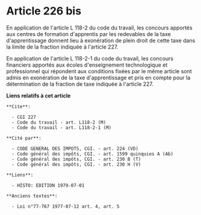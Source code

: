 # Article 226 bis

En application de l'article L 118-2 du code du travail, les concours apportés aux centres de formation d'apprentis par les
redevables de la taxe d'apprentissage donnent lieu à exonération de plein droit de cette taxe dans la limite de la fraction
indiquée à l'article 227.

En application de l'article L 118-2-1 du code du travail, les concours financiers apportés aux écoles d'enseignement
technologique et professionnel qui répondent aux conditions fixées par le même article sont admis en exonération de la taxe
d'apprentissage et pris en compte pour la détermination de la fraction de taxe indiquée à l'article 227.

**Liens relatifs à cet article**

	**Cite**:

	  - CGI 227
	  - Code du travail - art. L118-2 (M)
	  - Code du travail - art. L118-2-1 (M)

	**Cité par**:

	  - CODE GENERAL DES IMPOTS, CGI. - art. 224 (VD)
	  - Code général des impôts, CGI. - art. 1599 quinquies A (Ab)
	  - Code général des impôts, CGI. - art. 230 B (T)
	  - Code général des impôts, CGI. - art. 230 H (V)

	**Liens**:

	  - HISTO: EDITION 1979-07-01

	**Anciens textes**:

	  - Loi n°77-767 1977-07-12 art. 4, art. 5
